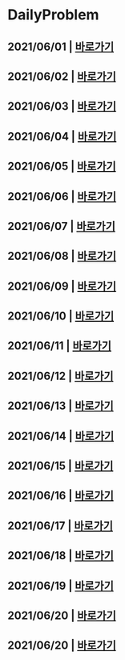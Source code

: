 # DailyProblem
## 2021/06/01 | [바로가기](./06-01/picked.md)
## 2021/06/02 | [바로가기](./06-02/picked.md)
## 2021/06/03 | [바로가기](./06-03/picked.md)
## 2021/06/04 | [바로가기](./06-04/picked.md)
## 2021/06/05 | [바로가기](./06-05/picked.md)
## 2021/06/06 | [바로가기](./06-06/picked.md)
## 2021/06/07 | [바로가기](./06-07/picked.md)
## 2021/06/08 | [바로가기](./06-08/picked.md)
## 2021/06/09 | [바로가기](./06-09/picked.md)
## 2021/06/10 | [바로가기](./06-10/picked.md)
## 2021/06/11 | [바로가기](./06-11/picked.md)
## 2021/06/12 | [바로가기](./06-12/picked.md)
## 2021/06/13 | [바로가기](./06-13/picked.md)
## 2021/06/14 | [바로가기](./06-14/picked.md)
## 2021/06/15 | [바로가기](./06-15/picked.md)
## 2021/06/16 | [바로가기](./06-16/picked.md)
## 2021/06/17 | [바로가기](./06-17/picked.md)
## 2021/06/18 | [바로가기](./06-18/picked.md)
## 2021/06/19 | [바로가기](./06-19/picked.md)
## 2021/06/20 | [바로가기](./06-20/picked.md)
## 2021/06/20 | [바로가기](./06-21/picked.md)